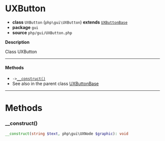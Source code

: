 # UXButton

- **class** `UXButton` (`php\gui\UXButton`) **extends** [`UXButtonBase`](https://github.com/VenityStudio/android/tree/master/jphp-android-ext/api-docs/classes/php/gui/UXButtonBase.md)
- **package** `gui`
- **source** `php/gui/UXButton.php`

**Description**

Class UXButton

---

#### Methods

- `->`[`__construct()`](#method-__construct)
- See also in the parent class [UXButtonBase](https://github.com/VenityStudio/android/tree/master/jphp-android-ext/api-docs/classes/php/gui/UXButtonBase.md)

---
# Methods

<a name="method-__construct"></a>

### __construct()
```php
__construct(string $text, php\gui\UXNode $graphic): void
```